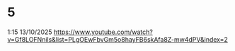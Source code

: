 # 5 
1:15
13/10/2025
https://www.youtube.com/watch?v=Gf8LOFNnils&list=PLgOEwFbvGm5o8hayFB6skAfa8Z-mw4dPV&index=2
